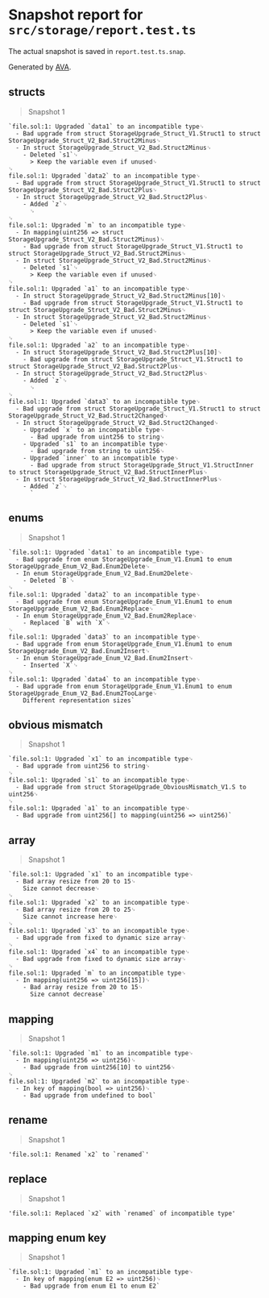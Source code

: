 # Snapshot report for `src/storage/report.test.ts`

The actual snapshot is saved in `report.test.ts.snap`.

Generated by [AVA](https://avajs.dev).

## structs

> Snapshot 1

    `file.sol:1: Upgraded `data1` to an incompatible type␊
      - Bad upgrade from struct StorageUpgrade_Struct_V1.Struct1 to struct StorageUpgrade_Struct_V2_Bad.Struct2Minus␊
      - In struct StorageUpgrade_Struct_V2_Bad.Struct2Minus␊
        - Deleted `s1`␊
          > Keep the variable even if unused␊
    ␊
    file.sol:1: Upgraded `data2` to an incompatible type␊
      - Bad upgrade from struct StorageUpgrade_Struct_V1.Struct1 to struct StorageUpgrade_Struct_V2_Bad.Struct2Plus␊
      - In struct StorageUpgrade_Struct_V2_Bad.Struct2Plus␊
        - Added `z`␊
          ␊
    ␊
    file.sol:1: Upgraded `m` to an incompatible type␊
      - In mapping(uint256 => struct StorageUpgrade_Struct_V2_Bad.Struct2Minus)␊
        - Bad upgrade from struct StorageUpgrade_Struct_V1.Struct1 to struct StorageUpgrade_Struct_V2_Bad.Struct2Minus␊
      - In struct StorageUpgrade_Struct_V2_Bad.Struct2Minus␊
        - Deleted `s1`␊
          > Keep the variable even if unused␊
    ␊
    file.sol:1: Upgraded `a1` to an incompatible type␊
      - In struct StorageUpgrade_Struct_V2_Bad.Struct2Minus[10]␊
        - Bad upgrade from struct StorageUpgrade_Struct_V1.Struct1 to struct StorageUpgrade_Struct_V2_Bad.Struct2Minus␊
      - In struct StorageUpgrade_Struct_V2_Bad.Struct2Minus␊
        - Deleted `s1`␊
          > Keep the variable even if unused␊
    ␊
    file.sol:1: Upgraded `a2` to an incompatible type␊
      - In struct StorageUpgrade_Struct_V2_Bad.Struct2Plus[10]␊
        - Bad upgrade from struct StorageUpgrade_Struct_V1.Struct1 to struct StorageUpgrade_Struct_V2_Bad.Struct2Plus␊
      - In struct StorageUpgrade_Struct_V2_Bad.Struct2Plus␊
        - Added `z`␊
          ␊
    ␊
    file.sol:1: Upgraded `data3` to an incompatible type␊
      - Bad upgrade from struct StorageUpgrade_Struct_V1.Struct1 to struct StorageUpgrade_Struct_V2_Bad.Struct2Changed␊
      - In struct StorageUpgrade_Struct_V2_Bad.Struct2Changed␊
        - Upgraded `x` to an incompatible type␊
          - Bad upgrade from uint256 to string␊
        - Upgraded `s1` to an incompatible type␊
          - Bad upgrade from string to uint256␊
        - Upgraded `inner` to an incompatible type␊
          - Bad upgrade from struct StorageUpgrade_Struct_V1.StructInner to struct StorageUpgrade_Struct_V2_Bad.StructInnerPlus␊
      - In struct StorageUpgrade_Struct_V2_Bad.StructInnerPlus␊
        - Added `z`␊
          `

## enums

> Snapshot 1

    `file.sol:1: Upgraded `data1` to an incompatible type␊
      - Bad upgrade from enum StorageUpgrade_Enum_V1.Enum1 to enum StorageUpgrade_Enum_V2_Bad.Enum2Delete␊
      - In enum StorageUpgrade_Enum_V2_Bad.Enum2Delete␊
        - Deleted `B`␊
    ␊
    file.sol:1: Upgraded `data2` to an incompatible type␊
      - Bad upgrade from enum StorageUpgrade_Enum_V1.Enum1 to enum StorageUpgrade_Enum_V2_Bad.Enum2Replace␊
      - In enum StorageUpgrade_Enum_V2_Bad.Enum2Replace␊
        - Replaced `B` with `X`␊
    ␊
    file.sol:1: Upgraded `data3` to an incompatible type␊
      - Bad upgrade from enum StorageUpgrade_Enum_V1.Enum1 to enum StorageUpgrade_Enum_V2_Bad.Enum2Insert␊
      - In enum StorageUpgrade_Enum_V2_Bad.Enum2Insert␊
        - Inserted `X`␊
    ␊
    file.sol:1: Upgraded `data4` to an incompatible type␊
      - Bad upgrade from enum StorageUpgrade_Enum_V1.Enum1 to enum StorageUpgrade_Enum_V2_Bad.Enum2TooLarge␊
        Different representation sizes`

## obvious mismatch

> Snapshot 1

    `file.sol:1: Upgraded `x1` to an incompatible type␊
      - Bad upgrade from uint256 to string␊
    ␊
    file.sol:1: Upgraded `s1` to an incompatible type␊
      - Bad upgrade from struct StorageUpgrade_ObviousMismatch_V1.S to uint256␊
    ␊
    file.sol:1: Upgraded `a1` to an incompatible type␊
      - Bad upgrade from uint256[] to mapping(uint256 => uint256)`

## array

> Snapshot 1

    `file.sol:1: Upgraded `x1` to an incompatible type␊
      - Bad array resize from 20 to 15␊
        Size cannot decrease␊
    ␊
    file.sol:1: Upgraded `x2` to an incompatible type␊
      - Bad array resize from 20 to 25␊
        Size cannot increase here␊
    ␊
    file.sol:1: Upgraded `x3` to an incompatible type␊
      - Bad upgrade from fixed to dynamic size array␊
    ␊
    file.sol:1: Upgraded `x4` to an incompatible type␊
      - Bad upgrade from fixed to dynamic size array␊
    ␊
    file.sol:1: Upgraded `m` to an incompatible type␊
      - In mapping(uint256 => uint256[15])␊
        - Bad array resize from 20 to 15␊
          Size cannot decrease`

## mapping

> Snapshot 1

    `file.sol:1: Upgraded `m1` to an incompatible type␊
      - In mapping(uint256 => uint256)␊
        - Bad upgrade from uint256[10] to uint256␊
    ␊
    file.sol:1: Upgraded `m2` to an incompatible type␊
      - In key of mapping(bool => uint256)␊
        - Bad upgrade from undefined to bool`

## rename

> Snapshot 1

    'file.sol:1: Renamed `x2` to `renamed`'

## replace

> Snapshot 1

    'file.sol:1: Replaced `x2` with `renamed` of incompatible type'

## mapping enum key

> Snapshot 1

    `file.sol:1: Upgraded `m1` to an incompatible type␊
      - In key of mapping(enum E2 => uint256)␊
        - Bad upgrade from enum E1 to enum E2`
